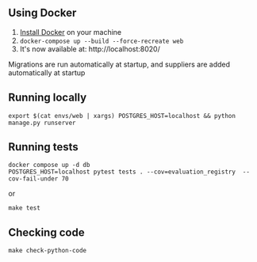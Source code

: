 ## Using Docker

1. [Install Docker](https://docs.docker.com/get-docker/) on your machine
2. `docker-compose up --build --force-recreate web`
3. It's now available at: http://localhost:8020/

Migrations are run automatically at startup, and suppliers are added automatically at startup

## Running locally

```commandline
export $(cat envs/web | xargs) POSTGRES_HOST=localhost && python manage.py runserver
```


## Running tests

```commandline
docker compose up -d db
POSTGRES_HOST=localhost pytest tests . --cov=evaluation_registry  --cov-fail-under 70
```

or

```commandline
make test
```

## Checking code

    make check-python-code
